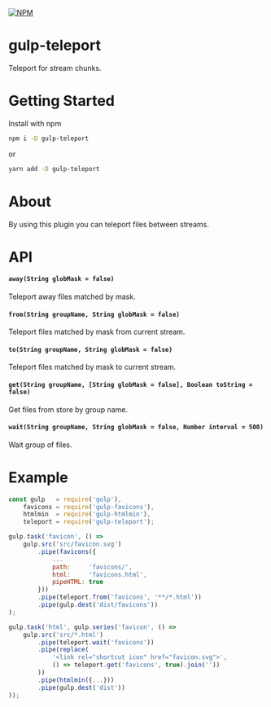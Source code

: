 [![NPM](https://nodei.co/npm/gulp-teleport.png?downloads=true&downloadRank=true&stars=true)](https://nodei.co/npm/gulp-teleport/)

# gulp-teleport

Teleport for stream chunks.

# Getting Started

Install with npm
```bash
npm i -D gulp-teleport
```
or
```bash
yarn add -D gulp-teleport
```

# About

By using this plugin you can teleport files between streams.

# API

#### `away(String globMask = false)`

Teleport away files matched by mask.

#### `from(String groupName, String globMask = false)`

Teleport files matched by mask from current stream.

#### `to(String groupName, String globMask = false)`

Teleport files matched by mask to current stream.

#### `get(String groupName, [String globMask = false], Boolean toString = false)`

Get files from store by group name.

#### `wait(String groupName, String globMask = false, Number interval = 500)`

Wait group of files.

# Example 
```js
const gulp   = require('gulp'),
    favicons = require('gulp-favicons'),
    htmlmin  = require('gulp-htmlmin'),
    teleport = require('gulp-teleport');

gulp.task('favicon', () => 
    gulp.src('src/favicon.svg')
        .pipe(favicons({
            ...
            path:     'favicons/',
            html:     'favicons.html',
            pipeHTML: true
        }))
        .pipe(teleport.from('favicons', '**/*.html'))
        .pipe(gulp.dest('dist/favicons'))
);

gulp.task('html', gulp.series('favicon', () =>
    gulp.src('src/*.html')
        .pipe(teleport.wait('favicons'))
        .pipe(replace(
            '<link rel="shortcut icon" href="favicon.svg">',
            () => teleport.get('favicons', true).join(''))
        ))
        .pipe(htmlmin({...}))
        .pipe(gulp.dest('dist'))
));
```
